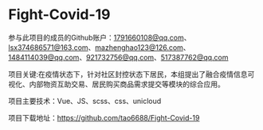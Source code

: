 # Fight-Covid-19
参与此项目的成员的Github账户：1791660108@qq.com、lsx374686571@163.com、mazhenghao123@126.com、1484114039@qq.com、921732756@qq.com、517387762@qq.com

项目关键:在疫情状态下，针对社区封控状态下居民，本组提出了融合疫情信息可视化、内部物资互助交易、居民购买商品需求提交等模块的综合应用。

项目主要技术：Vue、JS、scss、css、unicloud

项目下载地址：https://github.com/tao6688/Fight-Covid-19
